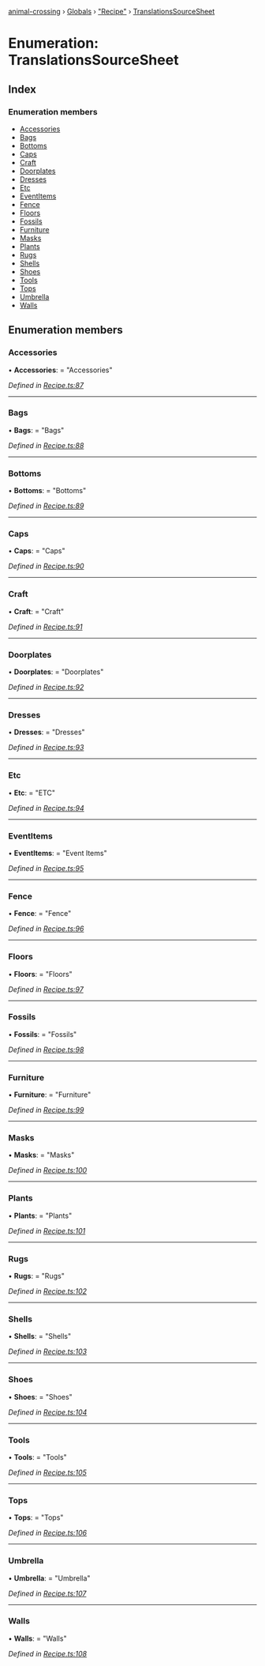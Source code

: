 [animal-crossing](../README.md) › [Globals](../globals.md) › ["Recipe"](../modules/_recipe_.md) › [TranslationsSourceSheet](_recipe_.translationssourcesheet.md)

# Enumeration: TranslationsSourceSheet

## Index

### Enumeration members

* [Accessories](_recipe_.translationssourcesheet.md#accessories)
* [Bags](_recipe_.translationssourcesheet.md#bags)
* [Bottoms](_recipe_.translationssourcesheet.md#bottoms)
* [Caps](_recipe_.translationssourcesheet.md#caps)
* [Craft](_recipe_.translationssourcesheet.md#craft)
* [Doorplates](_recipe_.translationssourcesheet.md#doorplates)
* [Dresses](_recipe_.translationssourcesheet.md#dresses)
* [Etc](_recipe_.translationssourcesheet.md#etc)
* [EventItems](_recipe_.translationssourcesheet.md#eventitems)
* [Fence](_recipe_.translationssourcesheet.md#fence)
* [Floors](_recipe_.translationssourcesheet.md#floors)
* [Fossils](_recipe_.translationssourcesheet.md#fossils)
* [Furniture](_recipe_.translationssourcesheet.md#furniture)
* [Masks](_recipe_.translationssourcesheet.md#masks)
* [Plants](_recipe_.translationssourcesheet.md#plants)
* [Rugs](_recipe_.translationssourcesheet.md#rugs)
* [Shells](_recipe_.translationssourcesheet.md#shells)
* [Shoes](_recipe_.translationssourcesheet.md#shoes)
* [Tools](_recipe_.translationssourcesheet.md#tools)
* [Tops](_recipe_.translationssourcesheet.md#tops)
* [Umbrella](_recipe_.translationssourcesheet.md#umbrella)
* [Walls](_recipe_.translationssourcesheet.md#walls)

## Enumeration members

###  Accessories

• **Accessories**: = "Accessories"

*Defined in [Recipe.ts:87](https://github.com/Norviah/animal-crossing/blob/267b9fa/module/types/Recipe.ts#L87)*

___

###  Bags

• **Bags**: = "Bags"

*Defined in [Recipe.ts:88](https://github.com/Norviah/animal-crossing/blob/267b9fa/module/types/Recipe.ts#L88)*

___

###  Bottoms

• **Bottoms**: = "Bottoms"

*Defined in [Recipe.ts:89](https://github.com/Norviah/animal-crossing/blob/267b9fa/module/types/Recipe.ts#L89)*

___

###  Caps

• **Caps**: = "Caps"

*Defined in [Recipe.ts:90](https://github.com/Norviah/animal-crossing/blob/267b9fa/module/types/Recipe.ts#L90)*

___

###  Craft

• **Craft**: = "Craft"

*Defined in [Recipe.ts:91](https://github.com/Norviah/animal-crossing/blob/267b9fa/module/types/Recipe.ts#L91)*

___

###  Doorplates

• **Doorplates**: = "Doorplates"

*Defined in [Recipe.ts:92](https://github.com/Norviah/animal-crossing/blob/267b9fa/module/types/Recipe.ts#L92)*

___

###  Dresses

• **Dresses**: = "Dresses"

*Defined in [Recipe.ts:93](https://github.com/Norviah/animal-crossing/blob/267b9fa/module/types/Recipe.ts#L93)*

___

###  Etc

• **Etc**: = "ETC"

*Defined in [Recipe.ts:94](https://github.com/Norviah/animal-crossing/blob/267b9fa/module/types/Recipe.ts#L94)*

___

###  EventItems

• **EventItems**: = "Event Items"

*Defined in [Recipe.ts:95](https://github.com/Norviah/animal-crossing/blob/267b9fa/module/types/Recipe.ts#L95)*

___

###  Fence

• **Fence**: = "Fence"

*Defined in [Recipe.ts:96](https://github.com/Norviah/animal-crossing/blob/267b9fa/module/types/Recipe.ts#L96)*

___

###  Floors

• **Floors**: = "Floors"

*Defined in [Recipe.ts:97](https://github.com/Norviah/animal-crossing/blob/267b9fa/module/types/Recipe.ts#L97)*

___

###  Fossils

• **Fossils**: = "Fossils"

*Defined in [Recipe.ts:98](https://github.com/Norviah/animal-crossing/blob/267b9fa/module/types/Recipe.ts#L98)*

___

###  Furniture

• **Furniture**: = "Furniture"

*Defined in [Recipe.ts:99](https://github.com/Norviah/animal-crossing/blob/267b9fa/module/types/Recipe.ts#L99)*

___

###  Masks

• **Masks**: = "Masks"

*Defined in [Recipe.ts:100](https://github.com/Norviah/animal-crossing/blob/267b9fa/module/types/Recipe.ts#L100)*

___

###  Plants

• **Plants**: = "Plants"

*Defined in [Recipe.ts:101](https://github.com/Norviah/animal-crossing/blob/267b9fa/module/types/Recipe.ts#L101)*

___

###  Rugs

• **Rugs**: = "Rugs"

*Defined in [Recipe.ts:102](https://github.com/Norviah/animal-crossing/blob/267b9fa/module/types/Recipe.ts#L102)*

___

###  Shells

• **Shells**: = "Shells"

*Defined in [Recipe.ts:103](https://github.com/Norviah/animal-crossing/blob/267b9fa/module/types/Recipe.ts#L103)*

___

###  Shoes

• **Shoes**: = "Shoes"

*Defined in [Recipe.ts:104](https://github.com/Norviah/animal-crossing/blob/267b9fa/module/types/Recipe.ts#L104)*

___

###  Tools

• **Tools**: = "Tools"

*Defined in [Recipe.ts:105](https://github.com/Norviah/animal-crossing/blob/267b9fa/module/types/Recipe.ts#L105)*

___

###  Tops

• **Tops**: = "Tops"

*Defined in [Recipe.ts:106](https://github.com/Norviah/animal-crossing/blob/267b9fa/module/types/Recipe.ts#L106)*

___

###  Umbrella

• **Umbrella**: = "Umbrella"

*Defined in [Recipe.ts:107](https://github.com/Norviah/animal-crossing/blob/267b9fa/module/types/Recipe.ts#L107)*

___

###  Walls

• **Walls**: = "Walls"

*Defined in [Recipe.ts:108](https://github.com/Norviah/animal-crossing/blob/267b9fa/module/types/Recipe.ts#L108)*
